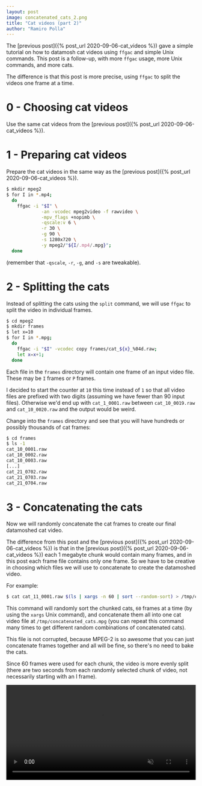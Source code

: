 ```yaml
---
layout: post
image: concatenated_cats_2.png
title: "Cat videos (part 2)"
author: "Ramiro Polla"
---
```


The [previous post]({% post_url 2020-09-06-cat_videos %}) gave a simple
tutorial on how to datamosh cat videos using `ffgac` and simple Unix commands.
This post is a follow-up, with more `ffgac` usage, more Unix commands,
and more cats.

The difference is that this post is more precise, using `ffgac` to split
the videos one frame at a time.

0 - Choosing cat videos
=======================

Use the same cat videos from the [previous post]({% post_url 2020-09-06-cat_videos %}).

1 - Preparing cat videos
========================

Prepare the cat videos in the same way as the [previous post]({% post_url 2020-09-06-cat_videos %}).

```bash
$ mkdir mpeg2
$ for I in *.mp4;
  do
    ffgac -i "$I" \
             -an -vcodec mpeg2video -f rawvideo \
             -mpv_flags +nopimb \
             -qscale:v 6 \
             -r 30 \
             -g 90 \
             -s 1280x720 \
             -y mpeg2/"${I/.mp4/.mpg}";
  done
```

(remember that `-qscale`, `-r`, `-g`, and `-s` are tweakable).

2 - Splitting the cats
======================

Instead of splitting the cats using the `split` command, we will use
`ffgac` to split the video in individual frames.

```bash
$ cd mpeg2
$ mkdir frames
$ let x=10
$ for I in *.mpg;
  do
    ffgac -i "$I" -vcodec copy frames/cat_${x}_%04d.raw;
    let x=x+1;
  done
```

Each file in the `frames` directory will contain one frame of an input
video file. These may be `I` frames or `P` frames.

I decided to start the counter at `10` this time instead of `1` so that
all video files are prefixed with two digits (assuming we have fewer
than 90 input files). Otherwise we'd end up with `cat_1_0001.raw` between
`cat_10_0019.raw` and `cat_10_0020.raw` and the output would be weird.

Change into the `frames` directory and see that you will have hundreds
or possibly thousands of cat frames:
```bash
$ cd frames
$ ls -1
cat_10_0001.raw
cat_10_0002.raw
cat_10_0003.raw
[...]
cat_21_0702.raw
cat_21_0703.raw
cat_21_0704.raw
```

3 - Concatenating the cats
==========================

Now we will randomly concatenate the cat frames to create our
final datamoshed cat video.

The difference from this post and the [previous post]({% post_url 2020-09-06-cat_videos %})
is that in the [previous post]({% post_url 2020-09-06-cat_videos %})
each 1 megabyte chunk would contain many frames, and in this post
each frame file contains only one frame. So we have to be creative
in choosing which files we will use to concatenate to create the
datamoshed video.

For example:
```bash
$ cat cat_11_0001.raw $(ls | xargs -n 60 | sort --random-sort) > /tmp/concatenated_cats.mpg
```

This command will randomly sort the chunked cats, `60` frames at a time
(by using the `xargs` Unix command),
and concatenate them all into one cat video file at `/tmp/concatenated_cats.mpg`
(you can repeat this command many times to get different random
combinations of concatenated cats).

This file is not corrupted, because MPEG-2 is so awesome that you can
just concatenate frames together and all will be fine, so there's no
need to bake the cats.

Since 60 frames were used for each chunk, the video is more evenly
split (there are two seconds from each randomly selected chunk of
video, not necessarily starting with an I frame).

<video preload="auto" loop autoplay muted controls width="100%">
  <source src="/assets/images/concatenated_cats_2.mp4" type="video/mp4">
</video>
